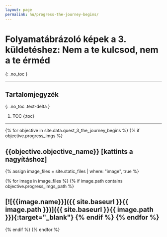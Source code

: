 ```yaml
---
layout: page
permalink: hu/progress-the-journey-begins/
---
```


# Folyamatábrázoló képek a 3. küldetéshez: Nem a te kulcsod, nem a te érméd
{: .no_toc }

---

## Tartalomjegyzék
{: .no_toc .text-delta }

1. TOC
{:toc}

---

<!-- This is very ugly. Kramdown renders liquid code in <code> tags unless I get rid of indentations -->
<!-- A .yml file must exist in _data folder named after the quest name -->
{% for objective in site.data.quest_3_the_journey_begins %}
{% if  objective.progress_imgs %}
## {{objective.objective_name}} [kattints a nagyításhoz]
{% assign image_files = site.static_files | where: "image", true %}
<!-- get all images and filter them against the path defined in the quest's .yml file -->
{% for image in image_files %}
{% if image.path contains objective.progress_imgs_path %}
  <!-- This is the ugly part, where we produce the clickable progress image -->
  [![{{image.name}}]({{ site.baseurl }}{{ image.path }})]({{ site.baseurl }}{{ image.path }}){:target="_blank"}
{% endif %}
{% endfor %}
---
{% endif %}
{% endfor %}
